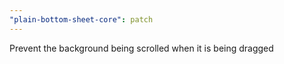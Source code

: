 ```yaml
---
"plain-bottom-sheet-core": patch
---
```


Prevent the background being scrolled when it is being dragged
